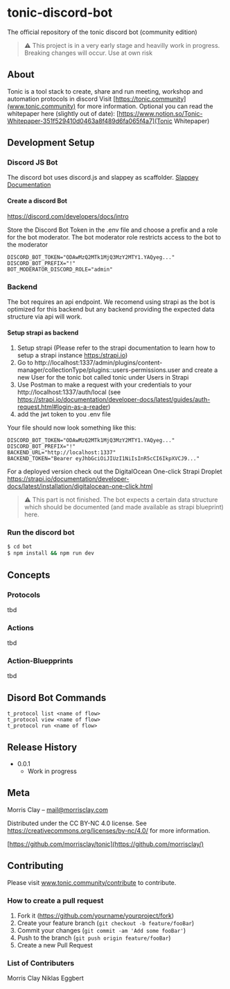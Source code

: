 # tonic-discord-bot
The official repository of the tonic discord bot (community edition)

> ⚠️ This project is in a very early stage and heavilly work in progress. Breaking changes will occur. Use at own risk

## About

Tonic is a tool stack to create, share and run meeting, workshop and automation protocols in discord
Visit [https://tonic.community](www.tonic.community) for more information. Optional you can read the whitepaper here (slightly out of date): [https://www.notion.so/Tonic-Whitepaper-351f529410d0463a8f489d6fa065f4a7](Tonic Whitepaper)

## Development Setup

### Discord JS Bot
The discord bot uses discord.js and slappey as scaffolder.
[Slappey Documentation](https://www.npmjs.com/package/slappeyppey)

#### Create a discord Bot
https://discord.com/developers/docs/intro

Store the Discord Bot Token in the .env file and choose a prefix and a role for the bot moderator. The bot moderator role restricts access to the bot to the moderator
```
DISCORD_BOT_TOKEN="ODAwMzQ2MTk1MjQ3MzY2MTY1.YAQyeg..."
DISCORD_BOT_PREFIX="!"
BOT_MODERATOR_DISCORD_ROLE="admin"
```
### Backend
The bot requires an api endpoint. We recomend using strapi as the bot is optimized for this backend but any backend providing the expected data structure via api will work.

#### Setup strapi as backend
1. Setup strapi (Please refer to the strapi documentation to learn how to setup a strapi instance [https:/strapi.io](https://strapi.io))
2. Go to  http://localhost:1337/admin/plugins/content-manager/collectionType/plugins::users-permissions.user and create a new User for the tonic bot called tonic under Users in Strapi 
3. Use Postman to make a request with your credentials to your http://localhost:1337/auth/local (see https://strapi.io/documentation/developer-docs/latest/guides/auth-request.html#login-as-a-reader)
4. add the jwt token to you .env file

Your file should now look something like this:

```
DISCORD_BOT_TOKEN="ODAwMzQ2MTk1MjQ3MzY2MTY1.YAQyeg..."
DISCORD_BOT_PREFIX="!"
BACKEND_URL="http://localhost:1337"
BACKEND_TOKEN="Bearer eyJhbGciOiJIUzI1NiIsInR5cCI6IkpXVCJ9..."
```

For a deployed version check out the DigitalOcean One-click Strapi Droplet https://strapi.io/documentation/developer-docs/latest/installation/digitalocean-one-click.html

> ⚠️ This part is not finished. The bot expects a certain data structure which should be documented (and made available as strapi blueprint) here.

### Run the discord bot 

```sh
$ cd bot
$ npm install && npm run dev
```

## Concepts

### Protocols
tbd

### Actions
tbd

### Action-Bluepprints
tbd

## Disord Bot Commands
```
t_protocol list <name of flow>
t_protocol view <name of flow>
t_protocol run <name of flow>

```

## Release History

* 0.0.1
    * Work in progress

## Meta

Morris Clay – mail@morrisclay.com

Distributed under the CC BY-NC 4.0 license. See https://creativecommons.org/licenses/by-nc/4.0/ for more information.

[https://github.com/morrisclay/tonic](https://github.com/morrisclay/)

## Contributing

Please visit www.tonic.community/contribute to contribute.

### How to create a pull request
1. Fork it (<https://github.com/yourname/yourproject/fork>)
2. Create your feature branch (`git checkout -b feature/fooBar`)
3. Commit your changes (`git commit -am 'Add some fooBar'`)
4. Push to the branch (`git push origin feature/fooBar`)
5. Create a new Pull Request

### List of Contributers
Morris Clay
Niklas Eggbert
